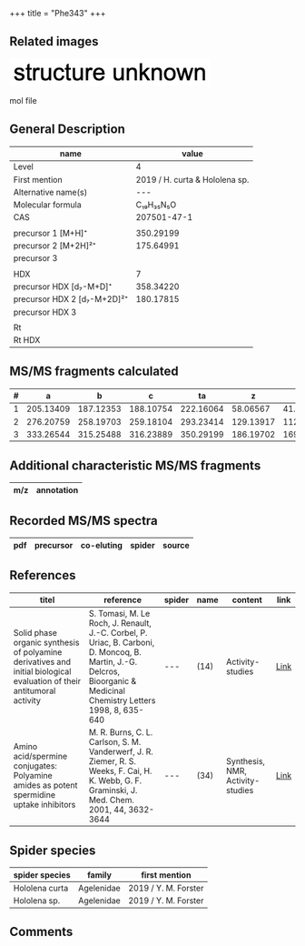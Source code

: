 +++
title = "Phe343"
+++

## Related images

![](/img/2.png)

mol file

## General Description

| name                        | value                          |
|-----------------------------|--------------------------------|
| Level                       | 4                              |
| First mention               | 2019 / H. curta & Hololena sp. |
| Alternative name(s)         | ---                            |
| Molecular formula           | C₁₉H₃₅N₅O                      |
| CAS                         | 207501-47-1                    |
|                             |                                |
| precursor 1 [M+H]⁺          | 350.29199                      |
| precursor 2 [M+2H]²⁺        | 175.64991                      |
| precursor 3                 |                                |
|                             |                                |
| HDX                         | 7                              |
| precursor HDX   [d₇-M+D]⁺   | 358.34220                      |
| precursor HDX 2 [d₇-M+2D]²⁺ | 180.17815                      |
| precursor HDX 3             |                                |
|                             |                                |
| Rt                          |                                |
| Rt HDX                      |                                |

## MS/MS fragments calculated

| # | a         | b         | c         | ta        | z         | y         | tz        |
|---|-----------|-----------|-----------|-----------|-----------|-----------|-----------|
| 1 | 205.13409 | 187.12353 | 188.10754 | 222.16064 | 58.06567  | 41.03912  | 75.09222  |
| 2 | 276.20759 | 258.19703 | 259.18104 | 293.23414 | 129.13917 | 112.11262 | 146.16572 |
| 3 | 333.26544 | 315.25488 | 316.23889 | 350.29199 | 186.19702 | 169.17047 | 203.22357 |

## Additional characteristic MS/MS fragments

| m/z       | annotation |
|-----------|------------|

## Recorded MS/MS spectra

| pdf | precursor | co-eluting  | spider    | source                       |
|-----|-----------|-------------|-----------|------------------------------|

## References

| titel                                                                                                                  | reference                                                                                                                                                             | spider | name | content                          | link                                                   |
|------------------------------------------------------------------------------------------------------------------------|-----------------------------------------------------------------------------------------------------------------------------------------------------------------------|--------|------|----------------------------------|--------------------------------------------------------|
| Solid phase organic synthesis of polyamine derivatives and initial biological evaluation of their antitumoral activity | S. Tomasi, M. Le Roch, J. Renault, J.-C. Corbel, P. Uriac, B. Carboni, D. Moncoq, B. Martin, J.-G. Delcros, Bioorganic & Medicinal Chemistry Letters 1998, 8, 635-640 | ---    | (14) | Activity-studies                 | [Link](https://doi.org/10.1016/S0960-894X(98)00086-9)  |
| Amino acid/spermine conjugates: Polyamine amides as potent spermidine uptake inhibitors                                | M. R. Burns, C. L. Carlson, S. M. Vanderwerf, J. R. Ziemer, R. S. Weeks, F. Cai, H. K. Webb, G. F. Graminski, J. Med. Chem. 2001, 44, 3632-3644                       | ---    | (34) | Synthesis, NMR, Activity-studies | [Link](https://pubs.acs.org/doi/abs/10.1021/jm0101040) |

## Spider species

| spider species | family     | first mention        |
|----------------|------------|----------------------|
| Hololena curta | Agelenidae | 2019 / Y. M. Forster |
| Hololena sp.   | Agelenidae | 2019 / Y. M. Forster |

## Comments